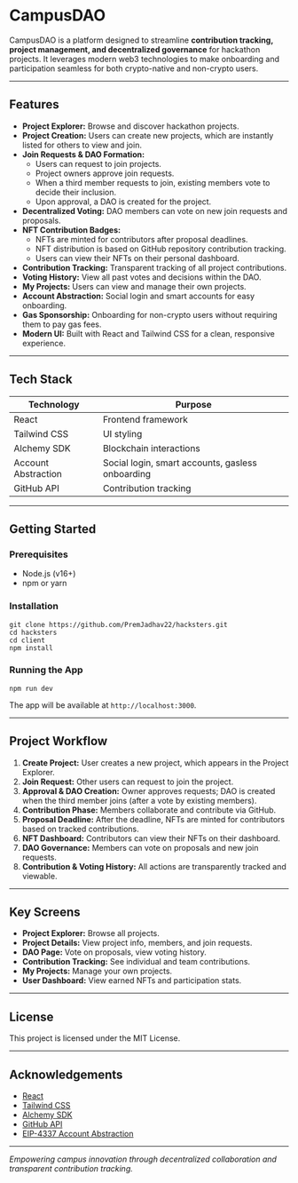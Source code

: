 # CampusDAO

CampusDAO is a platform designed to streamline **contribution tracking, project management, and decentralized governance** for hackathon projects. It leverages modern web3 technologies to make onboarding and participation seamless for both crypto-native and non-crypto users.

---

## Features

- **Project Explorer:** Browse and discover hackathon projects.
- **Project Creation:** Users can create new projects, which are instantly listed for others to view and join.
- **Join Requests & DAO Formation:**
  - Users can request to join projects.
  - Project owners approve join requests.
  - When a third member requests to join, existing members vote to decide their inclusion.
  - Upon approval, a DAO is created for the project.
- **Decentralized Voting:** DAO members can vote on new join requests and proposals.
- **NFT Contribution Badges:**
  - NFTs are minted for contributors after proposal deadlines.
  - NFT distribution is based on GitHub repository contribution tracking.
  - Users can view their NFTs on their personal dashboard.
- **Contribution Tracking:** Transparent tracking of all project contributions.
- **Voting History:** View all past votes and decisions within the DAO.
- **My Projects:** Users can view and manage their own projects.
- **Account Abstraction:** Social login and smart accounts for easy onboarding.
- **Gas Sponsorship:** Onboarding for non-crypto users without requiring them to pay gas fees.
- **Modern UI:** Built with React and Tailwind CSS for a clean, responsive experience.

---

## Tech Stack

| Technology         | Purpose                                                |
|--------------------|--------------------------------------------------------|
| React              | Frontend framework                                     |
| Tailwind CSS       | UI styling                                             |
| Alchemy SDK        | Blockchain interactions                                |
| Account Abstraction| Social login, smart accounts, gasless onboarding       |
| GitHub API         | Contribution tracking                                  |

---

## Getting Started

### Prerequisites

- Node.js (v16+)
- npm or yarn

### Installation

    git clone https://github.com/PremJadhav22/hacksters.git
    cd hacksters
    cd client
    npm install
    

### Running the App

    npm run dev

The app will be available at `http://localhost:3000`.

---

## Project Workflow

1. **Create Project:** User creates a new project, which appears in the Project Explorer.
2. **Join Request:** Other users can request to join the project.
3. **Approval & DAO Creation:** Owner approves requests; DAO is created when the third member joins (after a vote by existing members).
4. **Contribution Phase:** Members collaborate and contribute via GitHub.
5. **Proposal Deadline:** After the deadline, NFTs are minted for contributors based on tracked contributions.
6. **NFT Dashboard:** Contributors can view their NFTs on their dashboard.
7. **DAO Governance:** Members can vote on proposals and new join requests.
8. **Contribution & Voting History:** All actions are transparently tracked and viewable.

---

## Key Screens

- **Project Explorer:** Browse all projects.
- **Project Details:** View project info, members, and join requests.
- **DAO Page:** Vote on proposals, view voting history.
- **Contribution Tracking:** See individual and team contributions.
- **My Projects:** Manage your own projects.
- **User Dashboard:** View earned NFTs and participation stats.

---

## License

This project is licensed under the MIT License.

---

## Acknowledgements

- [React](https://reactjs.org/)
- [Tailwind CSS](https://tailwindcss.com/)
- [Alchemy SDK](https://docs.alchemy.com/)
- [GitHub API](https://docs.github.com/en/rest)
- [EIP-4337 Account Abstraction](https://eips.ethereum.org/EIPS/eip-4337)

---

*Empowering campus innovation through decentralized collaboration and transparent contribution tracking.*